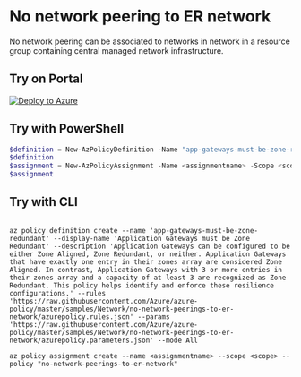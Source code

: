 # No network peering to ER network

No network peering can be associated to networks in network in a resource group containing central managed network infrastructure.

## Try on Portal

[![Deploy to Azure](http://azuredeploy.net/deploybutton.png)](https://portal.azure.com/#blade/Microsoft_Azure_Policy/CreatePolicyDefinitionBlade/uri/https%3A%2F%2Fraw.githubusercontent.com%2FAzure%2Fazure-policy%2Fmaster%2Fsamples%2FNetwork%2Fno-network-peerings-to-er-network%2Fazurepolicy.json)

## Try with PowerShell

````powershell
$definition = New-AzPolicyDefinition -Name "app-gateways-must-be-zone-redundant" -DisplayName "Application Gateways must be Zone Redundant" -description "Application Gateways can be configured to be either Zone Aligned, Zone Redundant, or neither. Application Gateways that have exactly one entry in their zones array are considered Zone Aligned. In contrast, Application Gateways with 3 or more entries in their zones array and a capacity of at least 3 are recognized as Zone Redundant. This policy helps identify and enforce these resilience configurations." -Policy 'https://raw.githubusercontent.com/Azure/azure-policy/master/samples/Network/no-network-peerings-to-er-network/azurepolicy.rules.json' -Parameter 'https://raw.githubusercontent.com/Azure/azure-policy/master/samples/Network/no-network-peerings-to-er-network/azurepolicy.parameters.json' -Mode All
$definition
$assignment = New-AzPolicyAssignment -Name <assignmentname> -Scope <scope>  -resourceGroupName <ER Network Resource Group Name> -PolicyDefinition $definition
$assignment 
````



## Try with CLI

````cli

az policy definition create --name 'app-gateways-must-be-zone-redundant' --display-name 'Application Gateways must be Zone Redundant' --description 'Application Gateways can be configured to be either Zone Aligned, Zone Redundant, or neither. Application Gateways that have exactly one entry in their zones array are considered Zone Aligned. In contrast, Application Gateways with 3 or more entries in their zones array and a capacity of at least 3 are recognized as Zone Redundant. This policy helps identify and enforce these resilience configurations.' --rules 'https://raw.githubusercontent.com/Azure/azure-policy/master/samples/Network/no-network-peerings-to-er-network/azurepolicy.rules.json' --params 'https://raw.githubusercontent.com/Azure/azure-policy/master/samples/Network/no-network-peerings-to-er-network/azurepolicy.parameters.json' --mode All

az policy assignment create --name <assignmentname> --scope <scope> --policy "no-network-peerings-to-er-network" 

````